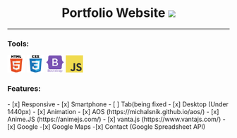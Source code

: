 <h1 align="center">Portfolio Website <img src="https://media.giphy.com/media/YULPJoecGetvtOm1H0/giphy.gif" width="35"></h1>
<hr>
<h3 align="left">Tools:</h3>
<div align="left">
 <img
      src="https://raw.githubusercontent.com/devicons/devicon/master/icons/html5/html5-original-wordmark.svg"
      alt="html5" width="40" height="40" /> 
<img
      src="https://raw.githubusercontent.com/devicons/devicon/master/icons/css3/css3-original-wordmark.svg" alt="css3"
      width="40" height="40" />
  <img src="https://raw.githubusercontent.com/devicons/devicon/master/icons/bootstrap/bootstrap-plain-wordmark.svg"
      alt="bootstrap" width="40" height="40" />
  <img
      src="https://raw.githubusercontent.com/devicons/devicon/master/icons/javascript/javascript-original.svg"
      alt="javascript" width="40" height="40" /> 
</div>

<h3 align="left">Features:</h3>
- [x] Responsive
 - [x] Smartphone
 - [ ] Tab(being fixed
 - [x] Desktop (Under 1440px)
- [x] Animation
 - [x] AOS (https://michalsnik.github.io/aos/)
 - [x] Anime.JS (https://animejs.com/)
 - [x] vanta.js (https://www.vantajs.com/)
-[x] Google
 -[x] Google Maps
 -[x] Contact (Google Spreadsheet API)

